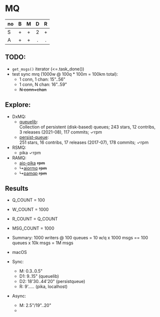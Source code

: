 # MQ

no | B | M | D | R
---|:-:|:-:|:-:|:-:
S  | + | + | 2 | +
A  | + | + | . | .

## TODO:
- `get_msgs()` iterator (<=.task_done())
- test sync mrq (1000w @ 100q * 100m = 100km total):
  - 1 conn, 1 chan: 15"..56"
  - 1 conn, N chan: 16"..59"
  - ~~N conn+chan~~

## Explore:
- DxMQ:
  + [queuelib](https://github.com/scrapy/queuelib):  
     Collection of persistent (disk-based) queues; 243 stars, 12 contribs, 3 releases (2021-08), 117 commits;
     &check;rpm
  + [persist-queue](https://github.com/peter-wangxu/persist-queue):  
     251 stars, 16 contribs, 17 releases (2017-07), 178 commits;
     &check;rpm
- RSMQ:
  + pika &check;rpm
- RAMQ:
  + [aio-pika](https://github.com/mosquito/aio-pika) ~~rpm~~
  + &rdsh;[aiormq](https://github.com/mosquito/aiormq) ~~rpm~~
  + &rdsh;[pamqp](https://github.com/gmr/pamqp) ~~rpm~~

## Results
- Q_COUNT = 100
- W_COUNT = 1000
- R_COUNT = Q_COUNT
- MSG_COUNT = 1000
- Summary: 1000 writers @ 100 queues = 10 w/q x 1000 msgs == 100 queues x 10k msgs = 1M msgs
- macOS

- Sync:
  + M: 0.3..0.5"
  + D1: 9..15" (queuelib)
  + D2: 18'30..44'20" (persistqueue)
  + R: 9'..&hellip;  (pika, localhost)

- Async:
  + M: 2.5"/19"..20"
  + 